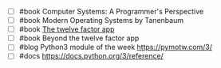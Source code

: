 - [ ] #book Computer Systems: A Programmer's Perspective
- [ ] #book Modern Operating Systems by Tanenbaum
- [ ] #book [The twelve factor app](https://12factor.net/)
- [ ] #book Beyond the twelve factor app
- [ ] #blog Python3 module of the week https://pymotw.com/3/
- [ ] #docs https://docs.python.org/3/reference/